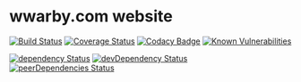 # wwarby.com website

[![Build Status](https://travis-ci.org/wwarby/wwarby.com.svg?branch=master)](https://travis-ci.org/wwarby/wwarby.com)
[![Coverage Status](https://coveralls.io/repos/github/wwarby/wwarby.com/badge.svg?branch=master&service=github)](https://coveralls.io/github/wwarby/wwarby.com?branch=master&service=github)
[![Codacy Badge](https://api.codacy.com/project/badge/Grade/9d190a60fc864060ac054ba17a4e92e4)](https://www.codacy.com/app/wwarby/wwarby.com?utm_source=github.com&utm_medium=referral&utm_content=wwarby/wwarby.com&utm_campaign=badger)
[![Known Vulnerabilities](https://snyk.io/test/github/wwarby/wwarby.com/badge.svg)](https://snyk.io/test/github/wwarby/wwarby.com)

[![dependency Status](https://david-dm.org/wwarby/wwarby.com.svg)](https://david-dm.org/wwarby/wwarby.com#info=dependencies)
[![devDependency Status](https://david-dm.org/wwarby/wwarby.com/dev-status.svg)](https://david-dm.org/wwarby/wwarby.com#info=devDependencies)
[![peerDependencies Status](https://david-dm.org/wwarby/wwarby.com/peer-status.svg)](https://david-dm.org/wwarby/wwarby.com?type=peer)
